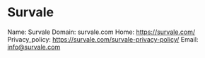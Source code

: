 
# Survale

Name: Survale
Domain: survale.com
Home: https://survale.com/
Privacy_policy: https://survale.com/survale-privacy-policy/
Email: info@survale.com
